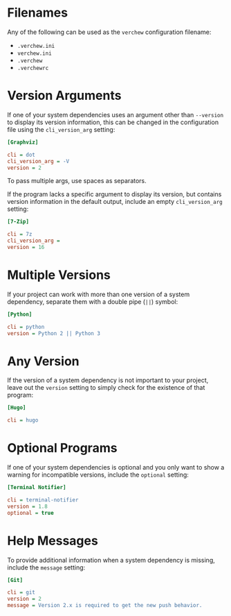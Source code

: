 # Filenames

Any of the following can be used as the `verchew` configuration filename:

- `.verchew.ini`
- `verchew.ini`
- `.verchew`
- `.verchewrc`

# Version Arguments

If one of your system dependencies uses an argument other than `--version` to display its version information, this can be changed in the configuration file using the `cli_version_arg` setting:

```ini
[Graphviz]

cli = dot
cli_version_arg = -V
version = 2
```

To pass multiple args, use spaces as separators.

If the program lacks a specific argument to display its version, but contains version information in the default output, include an empty `cli_version_arg` setting:

```ini
[7-Zip]

cli = 7z
cli_version_arg =
version = 16
```

# Multiple Versions

If your project can work with more than one version of a system dependency, separate them with a double pipe (`||`) symbol:

```ini
[Python]

cli = python
version = Python 2 || Python 3
```

# Any Version

If the version of a system dependency is not important to your project, leave out the `version` setting to simply check for the existence of that program:

```ini
[Hugo]

cli = hugo
```

# Optional Programs

If one of your system dependencies is optional and you only want to show a warning for incompatible versions, include the `optional` setting:

```ini
[Terminal Notifier]

cli = terminal-notifier
version = 1.8
optional = true
```

# Help Messages

To provide additional information when a system dependency is missing, include the `message` setting:

```ini
[Git]

cli = git
version = 2
message = Version 2.x is required to get the new push behavior.
```
